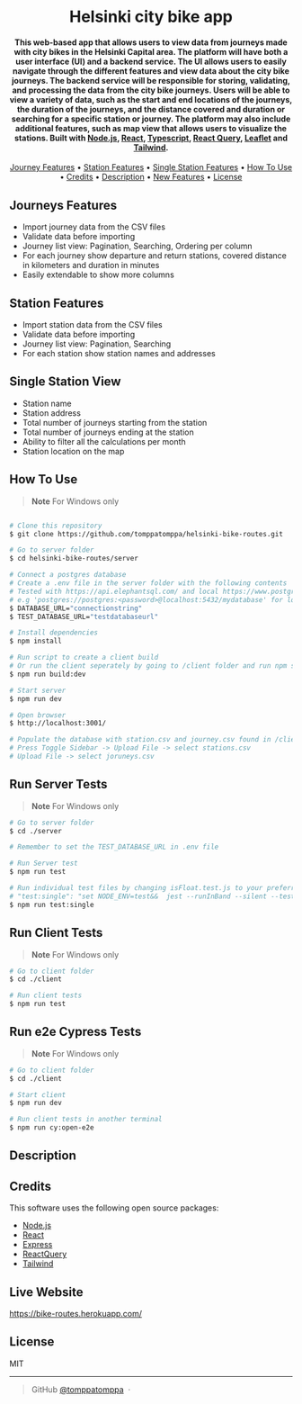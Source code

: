<h1 align="center">
  <br>
  Helsinki city bike app
  <br>
</h1>

<h4 align="center">This web-based app that allows users to view data from journeys made with city bikes in the Helsinki Capital area. The platform will have both a user interface (UI) and a backend service. The UI allows users to easily navigate through the different features and view data about the city bike journeys. The backend service will be responsible for storing, validating, and processing the data from the city bike journeys. Users will be able to view a variety of data, such as the start and end locations of the journeys, the duration of the journeys, and the distance covered and duration or searching for a specific station or journey. The platform may also include additional features, such as map view that allows users to visualize the stations. Built with <a href="https://nodejs.org/en" target="_blank">Node.js</a>, <a href="https://react.dev/" target="_blank">React</a>, <a href="https://www.typescriptlang.org/" target="_blank">Typescript</a>, <a href="https://tanstack.com/" target="_blank">React Query</a>, <a href="https://leafletjs.com/" target="_blank">Leaflet</a> and <a href="https://tailwindcss.com/" target="_blank">Tailwind</a>.</h4>

<p align="center">
  <a href="#journey-features">Journey Features</a> •
  <a href="#station-features">Station Features</a> •
  <a href="#single-station-features">Single Station Features</a> •
  <a href="#how-to-use">How To Use</a> •
  <a href="#credits">Credits</a> •
  <a href="#description">Description</a> •
  <a href="#features">New Features</a> •
  <a href="#license">License</a>
</p>

## Journeys Features

- Import journey data from the CSV files
- Validate data before importing
- Journey list view: Pagination, Searching, Ordering per column
- For each journey show departure and return stations, covered distance in kilometers and duration in minutes
- Easily extendable to show more columns

## Station Features

- Import station data from the CSV files
- Validate data before importing
- Journey list view: Pagination, Searching
- For each station show station names and addresses

## Single Station View

- Station name
- Station address
- Total number of journeys starting from the station
- Total number of journeys ending at the station
- Ability to filter all the calculations per month
- Station location on the map

## How To Use

> **Note**
> For Windows only

```bash

# Clone this repository
$ git clone https://github.com/tomppatomppa/helsinki-bike-routes.git

# Go to server folder
$ cd helsinki-bike-routes/server

# Connect a postgres database
# Create a .env file in the server folder with the following contents
# Tested with https://api.elephantsql.com/ and local https://www.postgresql.org/
# e.g 'postgres://postgres:<password>@localhost:5432/mydatabase' for local database connection
$ DATABASE_URL="connectionstring"
$ TEST_DATABASE_URL="testdatabaseurl"

# Install dependencies
$ npm install

# Run script to create a client build
# Or run the client seperately by going to /client folder and run npm start
$ npm run build:dev

# Start server
$ npm run dev

# Open browser
$ http://localhost:3001/

# Populate the database with station.csv and journey.csv found in /client/data folder
# Press Toggle Sidebar -> Upload File -> select stations.csv
# Upload File -> select joruneys.csv
```

## Run Server Tests

> **Note**
> For Windows only

```bash
# Go to server folder
$ cd ./server

# Remember to set the TEST_DATABASE_URL in .env file

# Run Server test
$ npm run test

# Run individual test files by changing isFloat.test.js to your preferred test file
# "test:single": "set NODE_ENV=test&&  jest --runInBand --silent --testPathPattern=isFloat.test.js",
$ npm run test:single

```

## Run Client Tests

> **Note**
> For Windows only

```bash
# Go to client folder
$ cd ./client

# Run client tests
$ npm run test

```

## Run e2e Cypress Tests

> **Note**
> For Windows only

```bash
# Go to client folder
$ cd ./client

# Start client
$ npm run dev

# Run client tests in another terminal
$ npm run cy:open-e2e

```

## Description

## Credits

This software uses the following open source packages:

- [Node.js](https://nodejs.org/en)
- [React](https://react.dev/)
- [Express](https://expressjs.com/)
- [ReactQuery](https://tanstack.com/)
- [Tailwind](https://tailwindcss.com/)

## Live Website

https://bike-routes.herokuapp.com/

## License

MIT

---

> GitHub [@tomppatomppa](https://github.com/tomppatomppa) &nbsp;&middot;&nbsp;
